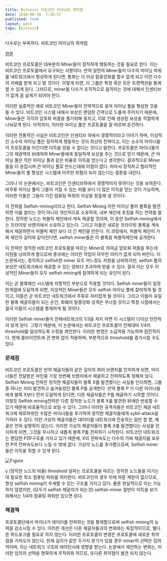 ```yaml
---
title: Bitcoin) 비트코인 마이닝의 취약점
date: 2018-06-20  7:39:57
published: true
layout: post
tags: [bitcoin]
---
```


다수로는 부족하다. 비트코인 마이닝의 취약점

[원문](https://arxiv.org/pdf/1311.0243.pdf)

비트코인 프로토콜은 대부분의 Miner들이 정직하게 행동하는 것을 필요로 한다. 이는 비트코인 프로토콜에서 요구되는 사항이다. 만약 일련의 Miner들이 다수의 마이닝 파워를 네트워크에서 형성하게 된다면, 통화는 더 이상 탈중앙화를 할수 없게 되고 이런 다수의 지배를 받게 되고 말 것이다. 이렇게 되면, 이 그룹은 특정 혹은 모든 트랜잭션을 통제할 수 있게 된다. 그러므로, miner들 다수가 조직적으로 움직이는 것에 대해서 인센티브가 없게 끔 설게가 되어야 한다.

이러한 실증적인 예로 비트코인 Miner들이 전략적으로 뭉쳐 마이닝 풀을 형성한 것을 들 수 있다. 비트코인 시스템 내에서 보상은 랜덤한 간격으로 드물게 주어지기 때문에, Miner들은 각각의 암호화 퍼즐을 풀기위해 뭉치고, 이로 인해 생성된 보상을 적절하게 나눠갖게 된다. 아직까지, 이러한 마이닝 풀은 프로토콜을 잘 따르며 온건하다.

이러한 전통적인 사실은 비트코인은 인센티브 하에서 경쟁적이라고 이야기 하며, 이성적인 소수의 마이닝 풀은 정직하게 행동하는 것이 최선의 전략이고, 이는 소수의 마이너들이 프로토콜을 어긴다면 이득을 얻을 수 없다는 것다고 말한다. 프로토콜은 마이너들이 그의 채광력의 비례하여 Miner들에게 동일하게 보상을 주는 것으로 믿기 때문에, 큰 마이닝 풀은 작은 마이닝 풀과 같은 비율로 이득을 얻는다고 생각한다. 결과적으로 Miner들을 더 응집시켜 큰 마이닝 풀로 만드는데에 이점이 없다. 따라서 정직하고 합리적인 Miner들의 풀 형성은 시스템에 아무런 위협이 되지 않는다는 결론을 내린다.

그러나 이 논문에서는, 비트코인은 인센티브하에서 경쟁적이지 못하다는 것을 보여준다. 비주류 마이닝 풀이 그들이 가질 수 있는 비율 보다 더 많은 이득을 얻는 것이 가능하며, 이러한 이들은 그들이 가진 컴퓨팅 파워의 이상을 창출해 낼 것이다.

이 전략을 Selfish-mining이라고 한다. Selfish Mining 이란 마이닝 풀이 블록을 발견하면 이를 알리는 것이 아니라 개인적으로 소유하여, 내부 체인에 포킹을 하는 전략을 말한다. 정직한 노드는 퍼블릭 체인에서 계속 채굴할 것이며, 이 동안 Selfish mining에서는 프라이빗 브랜치에서 소유하고 있는다. 그리고 이들은 새로운 프라이빗 블록을 계속해서 채굴하면서 퍼블릭 체인 보다 더 긴 체인을 만든다. 이 과정에서, 퍼블릭 체인이 가짜 체인의 길이와 같아진다면, selfish miner들은 이 블록을 퍼블릭체인에 공개한다.

이 전략은 정직한 비트코인 프로토콜을 따르는 Miner로 하여금 암호화 퍼즐을 푸는데 자원을 낭비하게 함으로써 종국에는 이러한 작업이 아무런 의미가 없게 되어 버린다. 이 논문에서는, 정직하고 selfish한 miner 모두 어느정도 자원을 낭비하지만, selfish 풀의 보상은 네트워크에서 재공할 수 있는 양보다 초과하여 받을 수 있다. 결국 이는 모두 이성적인 Miner들이 모두 selfish mining에 참여하게 되는 유인이 된다.

이는 곧 블록체인 시스템에 치명적인 부분으로 작용할 것이다. Selfish miner들이 일정 한계점에 도달하게 되면, 이성적인 Miner들은 모두 selfish 마이닝 풀에 참여하게 될 것이고, 이들은 곧 비트코인 네트워크에서 주류로 자리잡게 될 것이다. 그리고 이들이 유일한 블록 채굴자들이 되는 순간, 화폐의 탈중앙화 성격은 무너질 것이고 특정 시점에서는 결국 이들이 시스템을 통제하게 될 것이다.

이러한 Selfish miner들이 전체네트워크의 1/3을 차지 하면 이 시스템이 더이상 안전하지 않게 된다. 그렇기 때문에, 이 논문에서는 비트코인 프로토콜이 전체대비 1/4의 threshold를 달성하도록 수정을 제안한다. 이러한 변경은 소급적용 가능하며 점진적이다. 현재 클라이언트에 큰 변화 없이 적용하며, 부분적으로 threshold를 증가시킬 수도 있다.

### 문제점

비트코인 프로토콜은 만약 채굴자들이 같은 길이의 여러 브랜치를 인지하게 되면, 마이너들은 전달받은 마인중 가장 첫번째 브랜치에서 채굴하고 전파하도록 정해져 있다. Selfish Mining 전략은 정직한 채굴자들이 블록 X를 발견했다는 사실을 인지하면, 그둘 중 하나는 미리 발견하고 숨겨놓았던 블록 P를 공개한다. 만약 블록 P 가 다른 마이너들에게 블록 X보다 먼저 도달하게 된다면, 다른 채굴자들은 P를 채굴하기 시작할 것이다. 이렇듯 Selfish mining전략은 다른 정직한 노드가 블록 X를 발견한 뒤에만 반응할 수 있기 때문에 비효율적으로 보일 수 있다. 그러나 이러한 공격자들은 비트코인 채굴 네트워크에 제로파워인 수많은 마이너들을 추가하여 정직한 채굴자들에게 sybil-attack을 가하라 수 있다. 이런 가상의 채굴자들은 데이터를 네트워크에 전송하는 일만 할 뿐, 채굴은 전혀 실행하지 않는다. 이러한 가상의 채굴자들이 블록 X를 발견했다는 사실을 인지하게 되면, 그것을 무시하고 새롭게 블록 P를 전파하기 시작한다. 비트코인 네트워크는 랜덤한 P2P구조를 가지고 있기 때문에, X의 전파속도는 다수의 가짜 채굴자를 보유한 P의 전파속도보다 느릴 수 밖에 없다. 가상의 노드를 추가함으로써, Selfish miner 들은 이득을 취할 수 있게 된다.

![Figure](../../../../2018/06/selfish-mining-threshold.png)

γ (정직한 노드의 비율) threshold 알파는 프로토콜을 따르는 정직한 노드들을 이기는데 필요한 최소 컴퓨팅 파워를 의미한다. 비트코인의 경우 이에 따른 제한이 없으므로, 항상 selfish mining이 우세할 수 있는 구조를 가지고 있다. 물론 현실적으로 이는 가능하지 않겠지만, (모두가 selfish 채굴자가 되는것) selfish-miner 절반이 이득을 보기 위해서는 1/4의 컴퓨팅 파워만 있으면 된다.

### 해결책

프로토콜단에서 마이너가 데이터를 전파하는 것을 통제함으로써 selfish mining의 능력을 감소시킬 수 있다. 이러한 개선은 다른 채굴자들과의 변화와는 독립적이므로, 별다른 하드포크를 필요로 하지 않는다. 이러한 프로토콜의 변경은 프로토콜에 새로운 취약점을 가져오지 않는다. 현재 길이가 같은 두가지 분기가 있을 경우 miner의 선택은 임의적이며, 이는 네트워크 구조와 레이턴시에 영향을 받는다. 논문에서 제안하는 변화는, 이러한 임의의 선택을 명확하게 무작위화 하므로, 또다른 취약점이 발견 되지 않는다.
